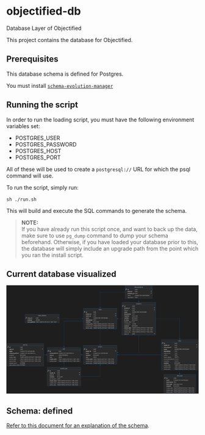 # objectified-db

Database Layer of Objectified

This project contains the database for Objectified.

## Prerequisites

This database schema is defined for Postgres.

You must install [`schema-evolution-manager`](https://github.com/mbryzek/schema-evolution-manager) 

## Running the script

In order to run the loading script, you must have the following environment variables
set:

- POSTGRES_USER
- POSTGRES_PASSWORD
- POSTGRES_HOST
- POSTGRES_PORT

All of these will be used to create a `postgresql://` URL for which the psql command
will use.

To run the script, simply run:

```shell
sh ./run.sh
```

This will build and execute the SQL commands to generate the schema.

> **NOTE:**\
> If you have already run this script once, and want to back up the data, make sure
> to use `pg_dump` command to dump your schema beforehand.  Otherwise, if you have loaded
> your database prior to this, the database will simply include an upgrade path from the
> point which you ran the install script.

## Current database visualized

![image](images/current-db.png "Current Database Relationship")

## Schema: defined

[Refer to this document for an explanation of the schema](docs/schema.md).